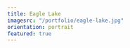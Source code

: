 ```yaml
---
title: Eagle Lake
imagesrc: "/portfolio/eagle-lake.jpg"
orientation: portrait
featured: true
---
```

